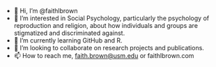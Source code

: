 - 👋 Hi, I’m @faithlbrown
- 👀 I’m interested in Social Psychology, particularly the psychology of reproduction and religion, about how individuals and groups are stigmatized and discriminated against. 
- 🌱 I’m currently learning GitHub and R. 
- 💞️ I’m looking to collaborate on research projects and publications. 
- 📫 How to reach me, faith.brown@usm.edu or faithlbrown.com

<!---
faithlbrown/faithlbrown is a ✨ special ✨ repository because its `README.md` (this file) appears on your GitHub profile.
You can click the Preview link to take a look at your changes.
--->
